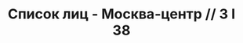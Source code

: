 ---
title: Список лиц - Москва-центр // 3 I 38
description: РГАСПИ, ф.17, т.6, оп.171, дело 414, лист 86
images:
- /disk/pictures/v06/17-171-414-086.jpg
- /disk/pictures/v06/17-171-414-087.jpg
---